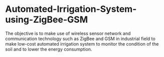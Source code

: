 # Automated-Irrigation-System-using-ZigBee-GSM
The objective is to make use of wireless sensor network and communication technology such as ZigBee and GSM in industrial field to make low-cost automated irrigation system to monitor the condition of the soil and to lower the energy consumption. 

